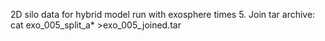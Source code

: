 2D silo data for hybrid model run with exosphere times 5.
Join tar archive: cat exo_005_split_a* >exo_005_joined.tar


